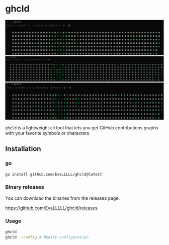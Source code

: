 # ghcld

<img src="https://raw.githubusercontent.com/EvaLLLLL/x/main/ghcld-square.png" />
<img src="https://raw.githubusercontent.com/EvaLLLLL/x/main/ghcld-xue.png" />
<img src="https://raw.githubusercontent.com/EvaLLLLL/x/main/ghcld-8.png" />

`ghcld` is a lightweight cli tool that lets you get GitHub contributions graphs with your favorite symbols or characters.

## Installation

### go

```bash
go install github.com/EvaLLLLL/ghcld@latest
```

### Binary releases

You can download the binaries from the releases page.

https://github.com/EvaLLLLL/ghcld/releases

### Usage

```bash
ghcld
ghcld --config # Modify configuration
```
